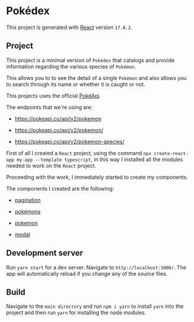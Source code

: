 # Pokédex

This project is generated with [React](https://it.reactjs.org/docs/getting-started.html) version `17.0.2`.

## Project

This project is a minimal version of `Pokédex` that catalogs and provide information regarding the various species of `Pokémon`.

This allows you to to see the detail of a single `Pokémon` and also allows you to search through its name or whether it is caught or not.

This projects uses the official [PokéApi](https://pokeapi.co/).

The endpoints that we're using are:

- https://pokeapi.co/api/v2/pokemon

- https://pokeapi.co/api/v2/pokemon/

- https://pokeapi.co/api/v2/pokemon-species/


First of all I created a `React` project, using the command `npx create-react-app my-app --template typescript`, in this way I installed all the modules needed to work on the `React` project.

Proceeding with the work, I immediately started to create my components.

The components I created are the following:

- [pagination](https://github.com/jasvir-jassal/Pokedex/blob/main/src/components/pagination.tsx)

- [pokemons](https://github.com/jasvir-jassal/Pokedex/blob/main/src/container/pokemons.tsx)

- [pokemon](https://github.com/jasvir-jassal/Pokedex/blob/main/src/pages/pokemon/pokemon.tsx)

- [modal](https://github.com/jasvir-jassal/Pokedex/blob/main/src/components/modal/Modal.tsx)

## Development server

Run `yarn start` for a dev server. Navigate to `http://localhost:3000/`. The app will automatically reload if you change any of the source files.

## Build

Navigate to the `main directory` and run `npm i yarn` to install `yarn` into the project and then run `yarn` for installing the node modules.